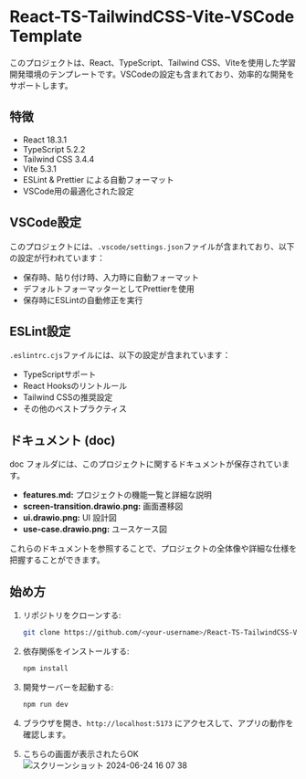 # React-TS-TailwindCSS-Vite-VSCode Template

このプロジェクトは、React、TypeScript、Tailwind CSS、Viteを使用した学習開発環境のテンプレートです。VSCodeの設定も含まれており、効率的な開発をサポートします。

## 特徴

- React 18.3.1
- TypeScript 5.2.2
- Tailwind CSS 3.4.4
- Vite 5.3.1
- ESLint & Prettier による自動フォーマット
- VSCode用の最適化された設定

## VSCode設定

このプロジェクトには、`.vscode/settings.json`ファイルが含まれており、以下の設定が行われています：

- 保存時、貼り付け時、入力時に自動フォーマット
- デフォルトフォーマッターとしてPrettierを使用
- 保存時にESLintの自動修正を実行

## ESLint設定

`.eslintrc.cjs`ファイルには、以下の設定が含まれています：

- TypeScriptサポート
- React Hooksのリントルール
- Tailwind CSSの推奨設定
- その他のベストプラクティス

## ドキュメント (doc)

doc フォルダには、このプロジェクトに関するドキュメントが保存されています。

- **features.md:** プロジェクトの機能一覧と詳細な説明
- **screen-transition.drawio.png:** 画面遷移図
- **ui.drawio.png:** UI 設計図
- **use-case.drawio.png:** ユースケース図

これらのドキュメントを参照することで、プロジェクトの全体像や詳細な仕様を把握することができます。

## 始め方

1. リポジトリをクローンする:

   ```bash
   git clone https://github.com/<your-username>/React-TS-TailwindCSS-Vite-VS-Code-Template.git
   ```

2. 依存関係をインストールする:

   ```bash
   npm install
   ```

3. 開発サーバーを起動する:

   ```bash
   npm run dev
   ```

4. ブラウザを開き、`http://localhost:5173` にアクセスして、アプリの動作を確認します。

5. こちらの画面が表示されたらOK
![スクリーンショット 2024-06-24 16 07 38](https://github.com/hirorotaka/React-TS-TailwindCss-vite-Vscode-templete/assets/153050316/f150e6fa-4d67-4b99-af3e-13123d4b795a)
